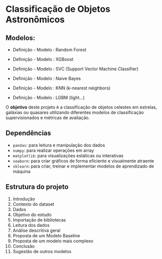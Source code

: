 # Classificação de Objetos Astronômicos

## Modelos: 

- Definição - Modelo : Random Forest 

- Definição - Modelo : XGBoost

- Definição - Modelo : SVC (Support Vector Machine Classifier)

- Definição - Modelo : Naive Bayes

- Definição - Modelo : KNN (k-nearest neighbors)

- Definição - Modelo : LGBM (light...)


O **objetivo** deste projeto é a classificação de objetos celestes em estrelas, galáxias ou quasares utilizando diferentes modelos de
classificação supervisionados e métricas de avaliação. 

## Dependências
- ```pandas```: para leitura e manipulação dos dados
- ```numpy```: para realizar operações em array
- ```matplotlib```: para visualizações estáticas ou interativas
- ```seaborn```: para criar gráficos de forma eficiente e visualmente atraente
- ```sklearn```: para criar, treinar e implementar modelos de aprendizado de máquina

## Estrutura do projeto
1. Introdução
2. Contexto do dataset
3. Dados
4. Objetivo do estudo 
5. Importação de bibliotecas
6. Leitura dos dados
7. Análise descritiva geral
8. Proposta de um Modelo Baseline
9. Proposta de um modelo mais complexo
10. Conclusão
12. Sugestão de outros modelos
